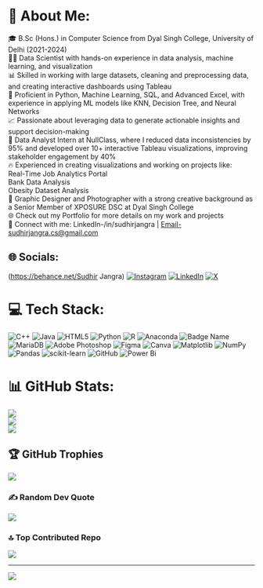 # 💫 About Me:
🎓 B.Sc (Hons.) in Computer Science from Dyal Singh College, University of Delhi (2021-2024)<br>🧑‍💻 Data Scientist with hands-on experience in data analysis, machine learning, and visualization<br>📊 Skilled in working with large datasets, cleaning and preprocessing data, and creating interactive dashboards using Tableau<br>🔧 Proficient in Python, Machine Learning, SQL, and Advanced Excel, with experience in applying ML models like KNN, Decision Tree, and Neural Networks<br>📈 Passionate about leveraging data to generate actionable insights and support decision-making<br>💼 Data Analyst Intern at NullClass, where I reduced data inconsistencies by 95% and developed over 10+ interactive Tableau visualizations, improving stakeholder engagement by 40%<br>🔥 Experienced in creating visualizations and working on projects like:<br>Real-Time Job Analytics Portal<br>Bank Data Analysis<br>Obesity Dataset Analysis<br>🎨 Graphic Designer and Photographer with a strong creative background as a Senior Member of XPOSURE DSC at Dyal Singh College<br>🌐 Check out my Portfolio for more details on my work and projects<br>🔗 Connect with me: LinkedIn-/in/sudhirjangra | Email-sudhirjangra.cs@gmail.com<br>


## 🌐 Socials:
(https://behance.net/Sudhir Jangra) [![Instagram](https://img.shields.io/badge/Instagram-%23E4405F.svg?logo=Instagram&logoColor=white)](https://instagram.com/sudhirjangra_) [![LinkedIn](https://img.shields.io/badge/LinkedIn-%230077B5.svg?logo=linkedin&logoColor=white)](https://linkedin.com/in//in/sudhirjangra) [![X](https://img.shields.io/badge/X-black.svg?logo=X&logoColor=white)](https://x.com/@sudhirjangra708) 

# 💻 Tech Stack:
![C++](https://img.shields.io/badge/c++-%2300599C.svg?style=flat&logo=c%2B%2B&logoColor=white) ![Java](https://img.shields.io/badge/java-%23ED8B00.svg?style=flat&logo=openjdk&logoColor=white) ![HTML5](https://img.shields.io/badge/html5-%23E34F26.svg?style=flat&logo=html5&logoColor=white) ![Python](https://img.shields.io/badge/python-3670A0?style=flat&logo=python&logoColor=ffdd54) ![R](https://img.shields.io/badge/r-%23276DC3.svg?style=flat&logo=r&logoColor=white) ![Anaconda](https://img.shields.io/badge/Anaconda-%2344A833.svg?style=flat&logo=anaconda&logoColor=white) ![Badge Name](https://img.shields.io/badge/tRPC-%232596BE.svg?style=flat&logo=tRPC&logoColor=white) ![MariaDB](https://img.shields.io/badge/MariaDB-003545?style=flat&logo=mariadb&logoColor=white) ![Adobe Photoshop](https://img.shields.io/badge/adobe%20photoshop-%2331A8FF.svg?style=flat&logo=adobe%20photoshop&logoColor=white) ![Figma](https://img.shields.io/badge/figma-%23F24E1E.svg?style=flat&logo=figma&logoColor=white) ![Canva](https://img.shields.io/badge/Canva-%2300C4CC.svg?style=flat&logo=Canva&logoColor=white) ![Matplotlib](https://img.shields.io/badge/Matplotlib-%23ffffff.svg?style=flat&logo=Matplotlib&logoColor=black) ![NumPy](https://img.shields.io/badge/numpy-%23013243.svg?style=flat&logo=numpy&logoColor=white) ![Pandas](https://img.shields.io/badge/pandas-%23150458.svg?style=flat&logo=pandas&logoColor=white) ![scikit-learn](https://img.shields.io/badge/scikit--learn-%23F7931E.svg?style=flat&logo=scikit-learn&logoColor=white) ![GitHub](https://img.shields.io/badge/github-%23121011.svg?style=flat&logo=github&logoColor=white) ![Power Bi](https://img.shields.io/badge/power_bi-F2C811?style=flat&logo=powerbi&logoColor=black)
# 📊 GitHub Stats:
![](https://github-readme-stats.vercel.app/api?username=sudhirjangra&theme=dark&hide_border=false&include_all_commits=false&count_private=false)<br/>
![](https://github-readme-streak-stats.herokuapp.com/?user=sudhirjangra&theme=dark&hide_border=false)<br/>
![](https://github-readme-stats.vercel.app/api/top-langs/?username=sudhirjangra&theme=dark&hide_border=false&include_all_commits=false&count_private=false&layout=compact)

## 🏆 GitHub Trophies
![](https://github-profile-trophy.vercel.app/?username=sudhirjangra&theme=radical&no-frame=false&no-bg=true&margin-w=4)

### ✍️ Random Dev Quote
![](https://quotes-github-readme.vercel.app/api?type=horizontal&theme=dark)

### 🔝 Top Contributed Repo
![](https://github-contributor-stats.vercel.app/api?username=sudhirjangra&limit=5&theme=dark&combine_all_yearly_contributions=true)

---
[![](https://visitcount.itsvg.in/api?id=sudhirjangra&icon=0&color=3)](https://visitcount.itsvg.in)

<!-- Proudly created with GPRM ( https://gprm.itsvg.in ) -->
